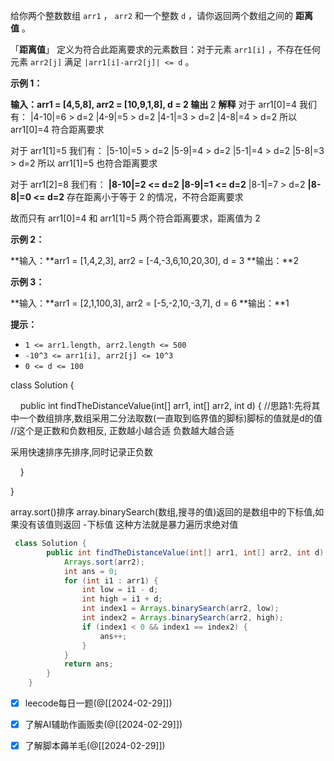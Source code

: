 给你两个整数数组 `arr1` ， `arr2` 和一个整数 `d` ，请你返回两个数组之间的 **距离值** 。

「**距离值**」 定义为符合此距离要求的元素数目：对于元素 `arr1[i]` ，不存在任何元素 `arr2[j]` 满足 `|arr1[i]-arr2[j]| <= d` 。

**示例 1：**

**输入：arr1 = [4,5,8], arr2 = [10,9,1,8], d = 2
输出**   2
**解释**
对于 arr1[0]=4 我们有：
|4-10|=6 > d=2 
|4-9|=5 > d=2 
|4-1|=3 > d=2 
|4-8|=4 > d=2 
所以 arr1[0]=4 符合距离要求

对于 arr1[1]=5 我们有：
|5-10|=5 > d=2 
|5-9|=4 > d=2 
|5-1|=4 > d=2 
|5-8|=3 > d=2
所以 arr1[1]=5 也符合距离要求

对于 arr1[2]=8 我们有：
**|8-10|=2 <= d=2**
**|8-9|=1 <= d=2**
|8-1|=7 > d=2
**|8-8|=0 <= d=2**
存在距离小于等于 2 的情况，不符合距离要求 

故而只有 arr1[0]=4 和 arr1[1]=5 两个符合距离要求，距离值为 2

**示例 2：**

**输入：**arr1 = [1,4,2,3], arr2 = [-4,-3,6,10,20,30], d = 3
**输出：**2

**示例 3：**

**输入：**arr1 = [2,1,100,3], arr2 = [-5,-2,10,-3,7], d = 6
**输出：**1

**提示：**

- `1 <= arr1.length, arr2.length <= 500`
- `-10^3 <= arr1[i], arr2[j] <= 10^3`
- `0 <= d <= 100`



class Solution {

    public int findTheDistanceValue(int[] arr1, int[] arr2, int d) {
   //思路1:先将其中一个数组排序,数组采用二分法取数(一直取到临界值的脚标)脚标的值就是d的值
   //这个是正数和负数相反,   正数越小越合适  负数越大越合适


采用快速排序先排序,同时记录正负数

    }

}

array.sort()排序
array.binarySearch(数组,搜寻的值)返回的是数组中的下标值,如果没有该值则返回 -下标值
这种方法就是暴力遍历求绝对值
```java
 class Solution {
        public int findTheDistanceValue(int[] arr1, int[] arr2, int d) {
            Arrays.sort(arr2);
            int ans = 0;
            for (int i1 : arr1) {
                int low = i1 - d;
                int high = i1 + d;
                int index1 = Arrays.binarySearch(arr2, low);
                int index2 = Arrays.binarySearch(arr2, high);
                if (index1 < 0 && index1 == index2) {
                    ans++;
                }
            }
            return ans;
        }
    }
```


- [x] leecode每日一题(@[[2024-02-29]])
- [x] 了解AI辅助作画贩卖(@[[2024-02-29]])
- [x] 了解脚本薅羊毛(@[[2024-02-29]])



